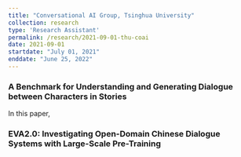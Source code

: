```yaml
---
title: "Conversational AI Group, Tsinghua University"
collection: research
type: 'Research Assistant'
permalink: /research/2021-09-01-thu-coai
date: 2021-09-01
startdate: "July 01, 2021"
enddate: "June 25, 2022"
---
```


### A Benchmark for Understanding and Generating Dialogue between Characters in Stories

In this paper,

### EVA2.0: Investigating Open-Domain Chinese Dialogue Systems with Large-Scale Pre-Training
